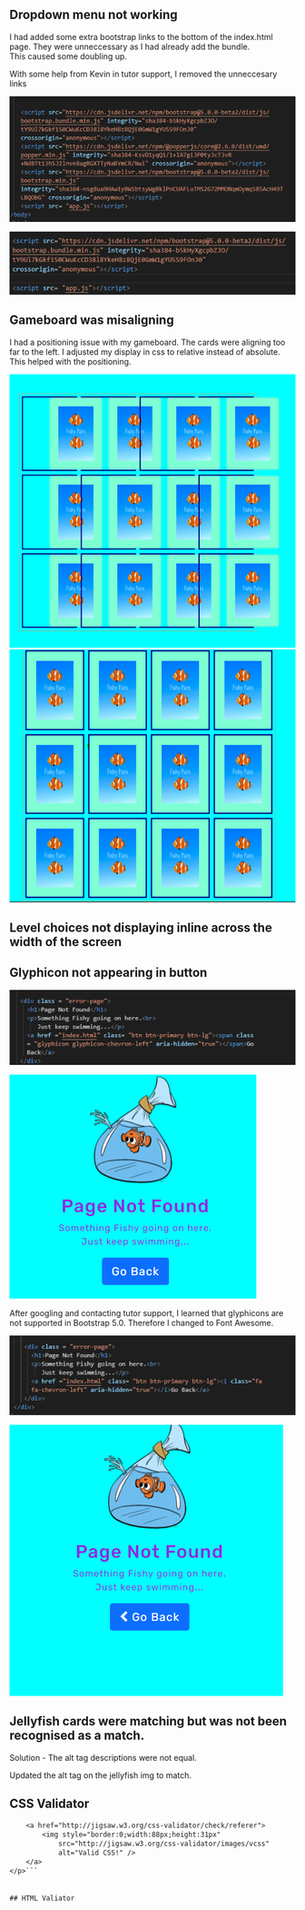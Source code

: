 ## Dropdown menu not working 

I had added some extra bootstrap links to the bottom of the index.html page.  They were unneccessary as I had already add the bundle.  
This caused some doubling up.

With some help from Kevin in tutor support, I removed the unneccesary links


![bootstrap issues](assets/images/debuggingimages/bootstrapissue.png)

![bootstrap solution](assets/images/debuggingimages/bootstrapsolution.png)


## Gameboard was misaligning

I had a positioning issue with my gameboard.  The cards were aligning too far to the left.
I adjusted my display in css to relative instead of absolute.  
This helped with the positioning.

![positioning issue](assets/images/debuggingimages/positioningissue.png)
![positioning solution](assets/images/debuggingimages/positioningsolution.png)

## Level choices not displaying inline across the width of the screen

## Glyphicon not appearing in button

![404 button error](assets/images/debuggingimages/glyphicon_error.png)

![Glyphicon not showing](assets/images/debuggingimages/glypicon_error_image.png)

After googling and contacting tutor support, I learned that glyphicons are not supported in Bootstrap 5.0.
Therefore I changed to Font Awesome.

![Font Awesome Icon for chevron-left icon](assets/images/debuggingimages/glyphicon_solution_code.png)

![Solution Image](assets/images/debuggingimages/font_awesome_image.png)

## Jellyfish cards were matching but was not been recognised as a match.

Solution - The alt tag descriptions were not equal.

Updated the alt tag on the jellyfish img to match.


## CSS Validator

```<p>
    <a href="http://jigsaw.w3.org/css-validator/check/referer">
        <img style="border:0;width:88px;height:31px"
            src="http://jigsaw.w3.org/css-validator/images/vcss"
            alt="Valid CSS!" />
    </a>
</p>```
        

## HTML Valiator


